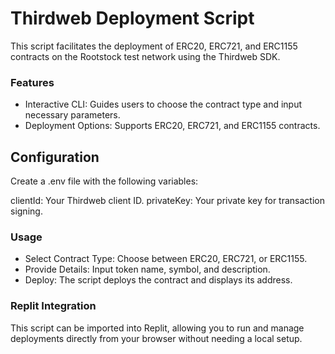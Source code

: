 # Thirdweb Deployment Script
This script facilitates the deployment of ERC20, ERC721, and ERC1155 contracts on the Rootstock test network using the Thirdweb SDK.

### Features
- Interactive CLI: Guides users to choose the contract type and input necessary parameters.
- Deployment Options: Supports ERC20, ERC721, and ERC1155 contracts.

## Configuration

Create a .env file with the following variables:

clientId: Your Thirdweb client ID.
privateKey: Your private key for transaction signing.

### Usage

- Select Contract Type: Choose between ERC20, ERC721, or ERC1155.
- Provide Details: Input token name, symbol, and description.
- Deploy: The script deploys the contract and displays its address.

### Replit Integration

This script can be imported into Replit, allowing you to run and manage deployments directly from your browser without needing a local setup.